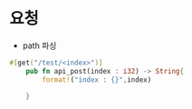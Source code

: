 # 요청

- path 파싱 

```rust
#[get("/test/<index>")]
    pub fn api_post(index : i32) -> String{
        format!("index : {}",index)
        
    }
```
